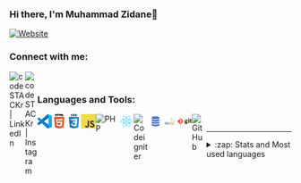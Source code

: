 ### Hi there, I'm Muhammad Zidane👋

[![Website](https://img.shields.io/website?label=MuhammadZidane&style=for-the-badge&url=https%3A%2F%2Fcodestackr.com)](https://portfolio-mhmddzidane.vercel.app/)

### Connect with me:

[<img align="left" alt="codeSTACKr | LinkedIn" width="28px" src="https://1.bp.blogspot.com/-onvhHUdW1Us/YI52e9j4eKI/AAAAAAAAE4c/6s9wzOpIDYcAo4YmTX1Qg51OlwMFmilFACLcBGAsYHQ/s1600/Logo%2BLinkedin.png" />][linkedin]
[<img align="left" alt="codeSTACKr | Instagram" width="22px" src="https://upload.wikimedia.org/wikipedia/commons/thumb/9/96/Instagram.svg/768px-Instagram.svg.png" />][instagram]

<br />

### Languages and Tools:

<img align="left" alt="Visual Studio Code" width="26px" src="https://raw.githubusercontent.com/github/explore/80688e429a7d4ef2fca1e82350fe8e3517d3494d/topics/visual-studio-code/visual-studio-code.png" />
<img align="left" alt="HTML5" width="26px" src="https://raw.githubusercontent.com/github/explore/80688e429a7d4ef2fca1e82350fe8e3517d3494d/topics/html/html.png" />
<img align="left" alt="CSS3" width="26px" src="https://raw.githubusercontent.com/github/explore/80688e429a7d4ef2fca1e82350fe8e3517d3494d/topics/css/css.png" />
<img align="left" alt="JavaScript" width="26px" src="https://raw.githubusercontent.com/github/explore/80688e429a7d4ef2fca1e82350fe8e3517d3494d/topics/javascript/javascript.png" />
<img align="left" alt="PHP" width="42px" src="https://upload.wikimedia.org/wikipedia/commons/thumb/2/27/PHP-logo.svg/800px-PHP-logo.svg.png" />
<img align="left" alt="React" width="26px" src="https://raw.githubusercontent.com/github/explore/80688e429a7d4ef2fca1e82350fe8e3517d3494d/topics/react/react.png" />
<img align="left" alt="Codeigniter" width="26px" src="https://www.nssoftware.pt/wp-content/uploads/codeigniter-1.png" />
<img align="left" alt="SQL" width="26px" src="https://raw.githubusercontent.com/github/explore/80688e429a7d4ef2fca1e82350fe8e3517d3494d/topics/sql/sql.png" />
<img align="left" alt="MySQL" width="26px" src="https://raw.githubusercontent.com/github/explore/80688e429a7d4ef2fca1e82350fe8e3517d3494d/topics/mysql/mysql.png" />
<img align="left" alt="Git" width="26px" src="https://raw.githubusercontent.com/github/explore/80688e429a7d4ef2fca1e82350fe8e3517d3494d/topics/git/git.png" />
<img align="left" alt="GitHub" width="26px" src="https://upload.wikimedia.org/wikipedia/commons/thumb/9/91/Octicons-mark-github.svg/2048px-Octicons-mark-github.svg.png" />

<br />

---

<details>
  <summary>:zap: Stats and Most used languages</summary>

![GitHub Stats](https://github-readme-stats.vercel.app/api?username=mhmddzidane&theme=radical)
<br/>
<img align='left' src='https://github-readme-stats.vercel.app/api/top-langs/?username=mhmddzidane&layout=compact&theme=tokyonight'>

</details>

[instagram]: https://www.instagram.com/mhmdd.zidane/
[linkedin]: https://www.linkedin.com/in/muhammad-zidane-337bb4152/
